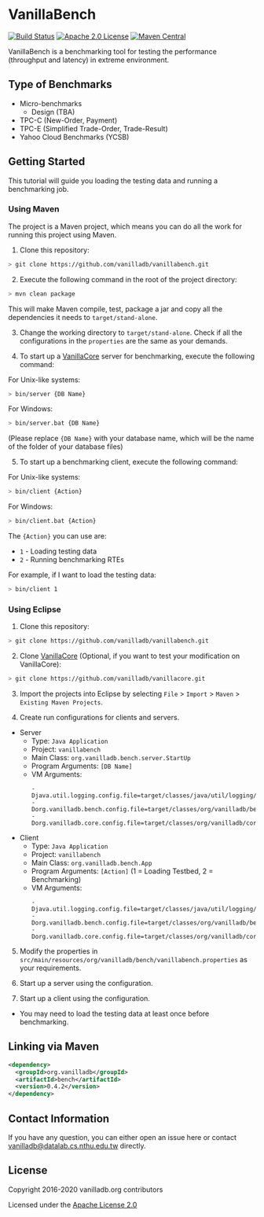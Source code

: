 # VanillaBench

[![Build Status](https://travis-ci.org/vanilladb/vanillabench.svg?branch=master)](https://travis-ci.org/vanilladb/vanillabench)
[![Apache 2.0 License](https://img.shields.io/badge/license-apache%202.0-orange.svg)](https://www.apache.org/licenses/LICENSE-2.0)
[![Maven Central](https://img.shields.io/maven-central/v/org.vanilladb/bench.svg)](https://maven-badges.herokuapp.com/maven-central/org.vanilladb/bench)

VanillaBench is a benchmarking tool for testing the performance (throughput and latency) in extreme environment.

## Type of Benchmarks

- Micro-benchmarks
  - Design (TBA)
- TPC-C (New-Order, Payment)
- TPC-E (Simplified Trade-Order, Trade-Result)
- Yahoo Cloud Benchmarks (YCSB)

## Getting Started

This tutorial will guide you loading the testing data and running a benchmarking job.

### Using Maven

The project is a Maven project, which means you can do all the work for running this project using Maven.

1. Clone this repository:
  ```bash
  > git clone https://github.com/vanilladb/vanillabench.git
  ```

2. Execute the following command in the root of the project directory:
  ```bash
  > mvn clean package
  ```
  This will make Maven compile, test, package a jar and copy all the dependencies it needs to `target/stand-alone`.

3. Change the working directory to `target/stand-alone`. Check if all the configurations in the `properties`
  are the same as your demands.

4. To start up a [VanillaCore] server for benchmarking, execute the following command:

  For Unix-like systems:
  ```bash
  > bin/server {DB Name}
  ```
  For Windows:
  ```bash
  > bin/server.bat {DB Name}
  ```

  (Please replace `{DB Name}` with your database name, which will be the name of the folder of your database files)

5. To start up a benchmarking client, execute the following command:

  For Unix-like systems:
  ```bash
  > bin/client {Action}
  ```
  For Windows:
  ```bash
  > bin/client.bat {Action}
  ```

  The `{Action}` you can use are:

  - `1` - Loading testing data
  - `2` - Running benchmarking RTEs

  For example, if I want to load the testing data:
  ```bash
  > bin/client 1
  ```

### Using Eclipse

1. Clone this repository:
  ```bash
  > git clone https://github.com/vanilladb/vanillabench.git
  ```

2. Clone [VanillaCore] (Optional, if you want to test your modification on VanillaCore):
  ```bash
  > git clone https://github.com/vanilladb/vanillacore.git
  ```

3. Import the projects into Eclipse by selecting `File` > `Import` > `Maven` > `Existing Maven Projects`.

4. Create run configurations for clients and servers.
  - Server
    - Type: `Java Application`
    - Project: `vanillabench`
    - Main Class: `org.vanilladb.bench.server.StartUp`
    - Program Arguments: `[DB Name]`
    - VM Arguments:
      ```
      -Djava.util.logging.config.file=target/classes/java/util/logging/logging.properties
      -Dorg.vanilladb.bench.config.file=target/classes/org/vanilladb/bench/vanillabench.properties
      -Dorg.vanilladb.core.config.file=target/classes/org/vanilladb/core/vanilladb.properties
      ```
  - Client
    - Type: `Java Application`
    - Project: `vanillabench`
    - Main Class: `org.vanilladb.bench.App`
    - Program Arguments: `[Action]` (1 = Loading Testbed,  2 = Benchmarking)
    - VM Arguments:
      ```
      -Djava.util.logging.config.file=target/classes/java/util/logging/logging.properties
      -Dorg.vanilladb.bench.config.file=target/classes/org/vanilladb/bench/vanillabench.properties
      -Dorg.vanilladb.core.config.file=target/classes/org/vanilladb/core/vanilladb.properties
      ```

5. Modify the properties in `src/main/resources/org/vanilladb/bench/vanillabench.properties` as your requirements.

6. Start up a server using the configuration.

7. Start up a client using the configuration.
  - You may need to load the testing data at least once before benchmarking.

[VanillaCore]: https://github.com/vanilladb/vanillacore

## Linking via Maven

```xml
<dependency>
  <groupId>org.vanilladb</groupId>
  <artifactId>bench</artifactId>
  <version>0.4.2</version>
</dependency>
```

## Contact Information

If you have any question, you can either open an issue here or contact [vanilladb@datalab.cs.nthu.edu.tw](vanilladb@datalab.cs.nthu.edu.tw) directly.

## License

Copyright 2016-2020 vanilladb.org contributors

Licensed under the [Apache License 2.0](LICENSE)
